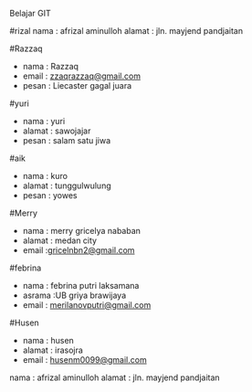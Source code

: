 Belajar GIT

#rizal
nama : afrizal aminulloh 
alamat : jln. mayjend pandjaitan 

#Razzaq
- nama : Razzaq
- email : zzaqrazzaq@gmail.com
- pesan : Liecaster gagal juara

#yuri
- nama    : yuri
- alamat  : sawojajar
- pesan   : salam satu jiwa
 

#aik

- nama 		: kuro
- alamat	: tunggulwulung
- pesan		: yowes

#Merry

- nama		: merry gricelya nababan
- alamat	: medan city
- email		:gricelnbn2@gmail.com

#febrina
- nama : febrina putri laksamana
- asrama :UB griya brawijaya
- email : merilanovputri@gmail.com 

#Husen
- nama : husen
- alamat : irasojra
- email : husenm0099@gmail.com

nama   : afrizal aminulloh
alamat : jln. mayjend pandjaitan
